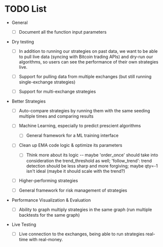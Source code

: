 # TODO List

* General

	- [ ] Document all the function input parameters


* Dry testing

	- [ ] In addition to running our strategies on past data, we want to be able to pull live data (syncing with Bitcoin trading APIs) and dry-run our algorithms, so users can see the performance of their own strategies live.
	- [ ] Support for pulling data from multiple exchanges (but still running single-exchange strategies)
	- [ ] Support for multi-exchange strategies


* Better Strategies

	- [ ] Auto-compare strategies by running them with the same seeding multiple times and comparing results
	- [ ] Machine Learning, especially to predict prescient algorithms
		- [ ] General framework for a ML training interface
	- [ ] Clean up EMA code logic & optimize its parameters
		- [ ] Think more about its logic -- maybe 'order_once' should take into consideration the trend_threshold as well; 'follow_trend': trend detection should be less sharp and more forgiving; maybe qty=-1 isn't ideal (maybe it should scale with the trend?)
	- [ ] Higher-performing strategies
	- [ ] General framework for risk management of strategies


* Performance Visualization & Evaluation

	- [ ] Ability to graph multiply strategies in the same graph (run multiple backtests for the same graph)


* Live Testing

	- [ ] Live connection to the exchanges, being able to run strategies real-time with real-money.
